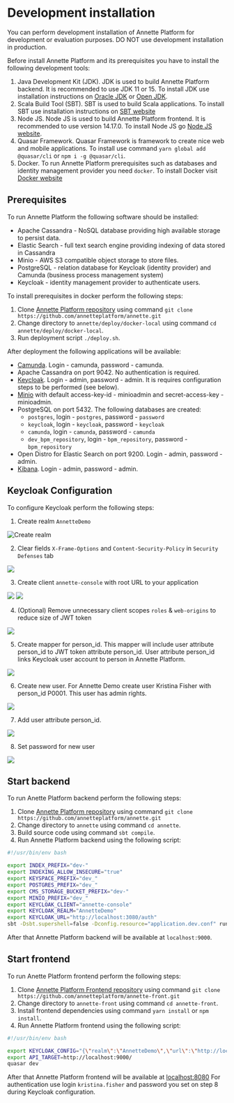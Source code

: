 # Development installation

You can perform development installation of Annette Platform for development or evaluation purposes. DO NOT use
development installation in production.

Before install Annette Platform and its prerequisites you have to install the following development tools:

1. Java Development Kit (JDK). JDK is used to build Annette Platform backend. It is recommended to use JDK 11 or 15. To
   install JDK use installation instructions on [Oracle JDK](https://www.oracle.com/java/technologies/downloads/)
   or [Open JDK](https://jdk.java.net/).
2. Scala Build Tool (SBT). SBT is used to build Scala applications. To install SBT use installation instructions
   on [SBT website](https://www.scala-sbt.org/download.html)
3. Node JS. Node JS is used to build Annette Platform frontend. It is recommended to use version 14.17.0. To install
   Node JS go [Node JS website](https://nodejs.org/).
4. Quasar Framework. Quasar Framework is framework to create nice web and mobile applications. To install use
   command `yarn global add @quasar/cli` or `npm i -g @quasar/cli`.
5. Docker. To run Annette Platform prerequisites such as databases and identity management provider you need `docker`.
   To install Docker visit [Docker website](https://www.docker.com/get-started/)

## Prerequisites

To run Annette Platform the following software should be installed:

- Apache Cassandra - NoSQL database providing high available storage to persist data.
- Elastic Search - full text search engine providing indexing of data stored in Cassandra
- Minio - AWS S3 compatible object storage to store files.
- PostgreSQL - relation database for Keycloak (identity provider) and Camunda (business process management system)
- Keycloak - identity management provider to authenticate users.

To install prerequisites in docker perform the following steps:

1. Clone [Annette Platform repository](https://github.com/annetteplatform/annette) using
   command `git clone https://github.com/annetteplatform/annette.git`
2. Change directory to `annette/deploy/docker-local` using command `cd annette/deploy/docker-local`.
3. Run deployment script `./deploy.sh`.

After deployment the following applications will be available:

- [Camunda](http://localhost:3090). Login - camunda, password - camunda.
- Apache Cassandra on port 9042. No authentication is required.
- [Keycloak](http://localhost:3080). Login - admin, password - admin. It is requires configuration steps to be
  performed (see below).
- [Minio](http://localhost:9002) with default access-key-id - minioadmin and secret-access-key - minioadmin.
- PostgreSQL on port 5432. The following databases are created:
    - `postgres`, login - `postgres`, password - `password`
    - `keycloak`, login - `keycloak`, password - `keycloak`
    - `camunda`, login - `camunda`, password - `camunda`
    - `dev_bpm_repository`, login - `bpm_repository`, password - `bpm_repository`
- Open Distro for Elastic Search on port 9200. Login - admin, password - admin.
- [Kibana](http://localhost:5601). Login - admin, password - admin.

## Keycloak Configuration

To configure Keycloak perform the following steps:

1. Create realm `AnnetteDemo`

![Create realm](./kc/kc01.png "Annette Demo")

2. Clear fields `X-Frame-Options` and `Content-Security-Policy` in `Security Defenses` tab

![](./kc/kc01a.png)

3. Create client `annette-console` with root URL to your application

![](./kc/kc02.png)
![](./kc/kc03.png)

4. (Optional) Remove unnecessary client scopes `roles` & `web-origins` to reduce size of JWT token

![](./kc/kc04.png)

5. Create mapper for person_id. This mapper will include user attribute person_id to JWT token attribute person_id. User
   attribute person_id links Keycloak user account to person in Annette Platform.

![](./kc/kc05.png)

6. Create new user. For Annette Demo create user Kristina Fisher with person_id P0001. This user has admin rights.

![](./kc/kc06.png)

7. Add user attribute person_id.

![](./kc/kc07.png)

8. Set password for new user

![](./kc/kc08.png)

## Start backend

To run Anette Platform backend perform the following steps:

1. Clone [Annette Platform repository](https://github.com/annetteplatform/annette) using
   command `git clone https://github.com/annetteplatform/annette.git`
2. Change directory to `annette` using command `cd annette`.
3. Build source code using command `sbt compile`.
4. Run Annette Platform backend using the following script:

```bash
#!/usr/bin/env bash

export INDEX_PREFIX="dev-"
export INDEXING_ALLOW_INSECURE="true"
export KEYSPACE_PREFIX="dev_"
export POSTGRES_PREFIX="dev_"
export CMS_STORAGE_BUCKET_PREFIX="dev-"
export MINIO_PREFIX="dev_"
export KEYCLOAK_CLIENT="annette-console"
export KEYCLOAK_REALM="AnnetteDemo"
export KEYCLOAK_URL="http://localhost:3080/auth"
sbt -Dsbt.supershell=false -Dconfig.resource="application.dev.conf" runAll
```

After that Annette Platform backend will be available at `localhost:9000`.

## Start frontend

To run Anette Platform frontend perform the following steps:

1. Clone [Annette Platform Frontend repository](https://github.com/annetteplatform/annette-front) using
   command `git clone https://github.com/annetteplatform/annette-front.git`
2. Change directory to `annette-front` using command `cd annette-front`.
3. Install frontend dependencies using command `yarn install` or `npm install`.
4. Run Annette Platform frontend using the following script:

```bash
#!/usr/bin/env bash

export KEYCLOAK_CONFIG="{\"realm\":\"AnnetteDemo\",\"url\":\"http://localhost:3080/auth/\",\"clientId\":\"annette-console\"}"
export API_TARGET=http://localhost:9000/
quasar dev
```

After that Annette Platform frontend will be available at [localhost:8080](http://localhost:8080) For authentication use
login `kristina.fisher` and password you set on step 8 during Keycloak configuration.
